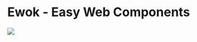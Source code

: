 # Ewok - Easy Web Components

![](https://cdn.icon-icons.com/icons2/1070/PNG/128/ewok_icon-icons.com_76943.png)
